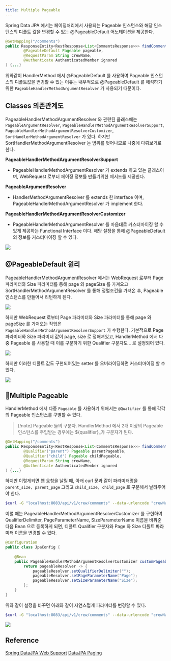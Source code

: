 ```yaml
---
title: Multiple Pageable
---
```


Spring Data JPA 에서는 페이징처리에서 사용되는 Pageable 인스턴스와 해당 인스턴스의 디폴트 값을 변경할 수 있는 @PageableDefault 어노테이션을 제공한다.

```java
@GetMapping("/comments")  
public ResponseEntity<RestResponse<List<CommentsResponse>>> findComments(  
        @PageableDefault Pageable pageable,
        @RequestParam String crewName,  
        @Authenticate AuthenticatedMember ignored  
) {...}
```


위와같이 HandlerMethod 에서 @PageableDefault 를 사용하여 Pageable 인스턴스의 디폴트값을 변경할 수 있는 이유는 내부적으로 @PageableDefault 를 해석하기 위한 `PageableHandlerMethodArgumentResolver` 가 사용되기 때문이다.

## Classes 의존관계도
PageableHandlerMethodArgumentResolver 와 관련된 클래스에는 `PageableArgumentResolver`, `PageableHandlerMethodArgumentResolverSupport`, `PageableHandlerMethodArgumentResolverCustomizer`, `SortHandlerMethodArgumentResolver` 가 있다. 하지만 SortHandlerMethodArgumentResolver 는 범위를 벗어나므로 나중에 다뤄보기로 한다.

**PageableHandlerMethodArgumentResolverSupport**

- PageableHandlerMethodArgumentResolver 가 extends 하고 있는 클래스이며, WebRequest 로부터 페이징 정보를 만들기위한 메서드를 제공한다.

**PageableArgumentResolver**

- HandlerMethodArgumentResolver 를 extends 한 interface 이며, PageableHandlerMethodArgumentResolver 가 implement 한다.

**PageableHandlerMethodArgumentResolverCustomizer**

- PageableHandlerMethodArgumentResolver 를 마음대로 커스터마이징 할 수 있게 제공하는 Functional Interface 이다. 해당 설정을 통해 @PageableDefault 의 정보를 커스터마이징 할 수 있다.

![](Spring/DataJPA/images/Pasted%20image%2020240628223106.png)

## @PageableDefault 원리
PageableHandlerMethodArgumentResolver 에서는 WebRequest 로부터 Page 파라미터와 Size 파라미터를 통해 page 와 pageSize 를 가져오고  SortHandlerMethodArgumentResolver 를 통해 정렬조건을 가져온 후, Pageable 인스턴스를 만들어서 리턴하게 된다.

![](Spring/DataJPA/images/Pasted%20image%2020240628221747.png)


하지만 WebRequest 로부터 Page 파라미터와 Size 파라미터를 통해 page 와 pageSize 를 가져오는 작업은  
`PageableHandlerMethodArgumentResolverSupport` 가 수행한다.  기본적으로 Page 파라미터와 Size 파라미터 값이 page, size 로 정해져있고, HandlerMethod 에서 다중 Pageable 를 사용할 때 이를 구분하기 위한 Qualifier 구분자도 _ 로 설정되어 있다.

![](Spring/DataJPA/images/Pasted%20image%2020240628235324.png)


하지만 이러한 디폴트 값도 구현되어있는 setter 를 오버라이딩하면 커스터마이징 할 수 있다.

![](Spring/DataJPA/images/Pasted%20image%2020240628235436.png)

## Multiple Pageable
HandlerMethod 에서 다중 `Pageable` 를 사용하기 위해서는 `@Qualifier` 를 통해 각각의 Pageable 인스턴스를 구별할 수 있다.

> [!note] Pageable 들의 구분자.
> HandlerMethod 에서 2개 이상의 Pageable 인스턴스를 주입받는 경우에는 ${qualifier}\_가 구분자가 된다. 

```java {3,4}
@GetMapping("/comments")  
public ResponseEntity<RestResponse<List<CommentsResponse>>> findComments(  
        @Qualifier("parent") Pageable parentPageable,  
        @Qualifier("child") Pageable childPageable,  
        @RequestParam String crewName,  
        @Authenticate AuthenticatedMember ignored  
) {...}
```


하지만 이렇게되면 웹 요청을 날릴 때, 아래 curl 문과 같이 파라미터명을 `parent_size, parent_page` 그리고 `child_size, child_page` 로 구분해서 날려주어야 한다.

```bash
$curl -G "localhost:8083/api/v1/crew/comments" --data-urlencode "crewName=크루 1" --data "parent_page=1&parent_size=2&child_page=2&child_size=3" -H 'Authorization: Bearer TOKEN'
```


이럴 때는 PageableHandlerMethodArgumentResolverCustomizer 를 구현하여 QualifierDelimiter, PageParameterName, SizeParameterName 이름을 바꿔준 다음 Bean 으로 등록하게 되면, 디폴트 Qualifier 구분자와 Page 와 Size 디폴트 파라미터 이름을 변경할 수 있다.

```java
@Configuration  
public class JpaConfig {  
  
    @Bean  
    public PageableHandlerMethodArgumentResolverCustomizer customPageableResolver() {  
        return pageableResolver -> {  
            pageableResolver.setQualifierDelimiter("");  
            pageableResolver.setPageParameterName("Page");  
            pageableResolver.setSizeParameterName("Size");  
        };  
    }  
}
```


위와 같이 설정을 바꾸면 아래와 같이 자연스럽게 파라미터를 변경할 수 있다.

```bash
$curl -G "localhost:8083/api/v1/crew/comments" --data-urlencode "crewName=크루 1" --data "parentPage=1&parentSize=2&childPage=2&childSize=3" -H 'Authorization: Bearer TOKEN'
```

![](Spring/DataJPA/images/Pasted%20image%2020240629000113.png)


## Reference
[Spring DataJPA Web Support](https://docs.spring.io/spring-data/jpa/reference/repositories/core-extensions.html#core.web.basic)
[DataJPA Paging](https://gunju-ko.github.io/spring/2018/05/01/Spring-Data-JPA-Paging.html)
